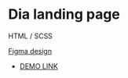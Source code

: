 # Dia landing page
HTML / SCSS

[Figma design](https://www.figma.com/file/7qwsWggv9BAxMi2VPhBuPr/Air-(formerly-Dia)?node-id=9138%3A35)
- [DEMO LINK](https://batick3737.github.io/layout_dia/)

